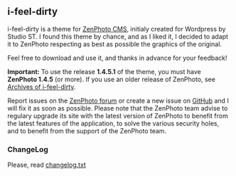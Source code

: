 ﻿## i-feel-dirty

i-feel-dirty is a theme for [ZenPhoto CMS](http://www.zenphoto.org), initialy created for Wordpress by Studio ST.
I found this theme by chance, and as I liked it, I decided to adapt it to ZenPhoto respecting as best as possible the graphics of the original.

Feel free to download and use it, and thanks in advance for your feedback!

**Important:** To use the release **1.4.5.1** of the theme, you must have **ZenPhoto 1.4.5** (or more).
If you use an older release of ZenPhoto, see [Archives of i-feel-dirty](https://github.com/vincent3569/i-feel-dirty/releases).

Report issues on the [ZenPhoto forum](http://www.zenphoto.org/support/) or create a new issue on [GitHub](https://github.com/vincent3569/i-feel-dirty/issues) and I will fix it as soon as possible.
Please note that the ZenPhoto team advise to regulary upgrade its site with the latest version of ZenPhoto to benefit from the latest features of the application, to solve the various security holes, and to benefit from the support of the ZenPhoto team.

### ChangeLog
Please, read [changelog.txt](https://github.com/vincent3569/i-feel-dirty/blob/master/changelog.txt)